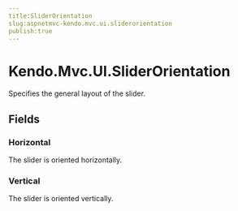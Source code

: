 ```yaml
---
title:SliderOrientation
slug:aspnetmvc-kendo.mvc.ui.sliderorientation
publish:true
---
```


# Kendo.Mvc.UI.SliderOrientation
Specifies the general layout of the slider.

## Fields
### Horizontal
The slider is oriented horizontally.
### Vertical
The slider is oriented vertically.





